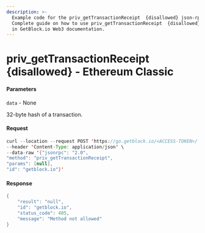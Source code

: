 ```yaml
---
description: >-
  Example code for the priv_getTransactionReceipt  {disallowed} json-rpc method.
  Сomplete guide on how to use priv_getTransactionReceipt  {disallowed} json-rpc
  in GetBlock.io Web3 documentation.
---
```


# priv\_getTransactionReceipt {disallowed} - Ethereum Classic

#### Parameters

`data` - None

32-byte hash of a transaction.

#### Request

```java
curl --location --request POST 'https://go.getblock.io/<ACCESS-TOKEN>/' \
--header 'Content-Type: application/json' \
--data-raw '{"jsonrpc": "2.0",
"method": "priv_getTransactionReceipt",
"params": [null],
"id": "getblock.io"}'
```

#### Response

```java
{
    "result": "null",
    "id": "getblock.io",
    "status_code": 405,
    "message": "Method not allowed"
}
```
